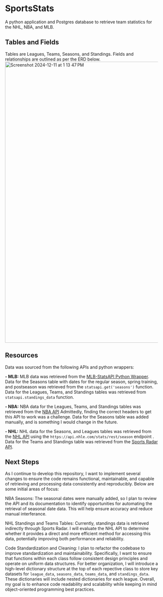 # SportsStats
A python application and Postgres database to retrieve team statistics for the NHL, NBA, and MLB. 

## Tables and Fields
Tables are Leagues, Teams, Seasons, and Standings. Fields and relationships are outlined as per the ERD below.  
<img width="927" alt="Screenshot 2024-12-11 at 1 13 47 PM" src="https://github.com/user-attachments/assets/407ec0b7-eaa6-44c1-bb82-afeebc2359fe" />

## Resources
Data was sourced from the following APIs and python wrappers:

**- MLB:** MLB data was retrieved from the [MLB-StatsAPI Python Wrapper](https://pypi.org/project/MLB-StatsAPI/). Data for the Seasons table with dates for the regular season, spring training, and postseason was retrieved from the `statsapi.get('seasons')` function. Data for the Leagues, Teams, and Standings tables was retrieved from `statsapi.standings_data` function. 

**- NBA:** NBA data for the Leagues, Teams, and Standings tables was retrieved from the [NBA API](https://github.com/swar/nba_api/blob/master/docs/nba_api/stats/endpoints/leaguestandings.md) Admittedly, finding the correct headers to get this API to work was a challenge. Data for the Seasons table was added manually, and is something I would change in the future.

**- NHL:** NHL data for the Seasons, and Leagues tables was retrieved from the [NHL API](https://github.com/Zmalski/NHL-API-Reference?tab=readme-ov-file#nhl-stats-api-documentation) using the `https://api.nhle.com/stats/rest/season` endpoint . Data for the Teams and Standings table was retrieved from the [Sports Radar API](https://developer.sportradar.com/ice-hockey/reference/nhl-overview).

## Next Steps
As I continue to develop this repository, I want to implement several changes to ensure the code remains functional, maintainable, and capable of retrieving and processing data consistently and reproducibly. Below are some initial areas of focus:

NBA Seasons: The seasonal dates were manually added, so I plan to review the API and its documentation to identify opportunities for automating the retrieval of seasonal date data. This will help ensure accuracy and reduce manual interferance.

NHL Standings and Teams Tables: Currently, standings data is retrieved indirectly through Sports Radar. I will evaluate the NHL API to determine whether it provides a direct and more efficient method for accessing this data, potentially improving both performance and reliability.

Code Standardization and Cleaning: I plan to refactor the codebase to improve standardization and maintainability. Specifically,  I want to ensure that functions within each class follow consistent design principles and operate on uniform data structures. For better organization, I will introduce a high-level dictionary structure at the top of each repective class to store key datasets for `league_data`, `seasons_data`, `teams_data`, and `standings_data`. These dictionaries will include nested dictionaries for each league. Overall, my goal is to enhance code readability and scalability while keeping in mind object-oriented programming best practices.



